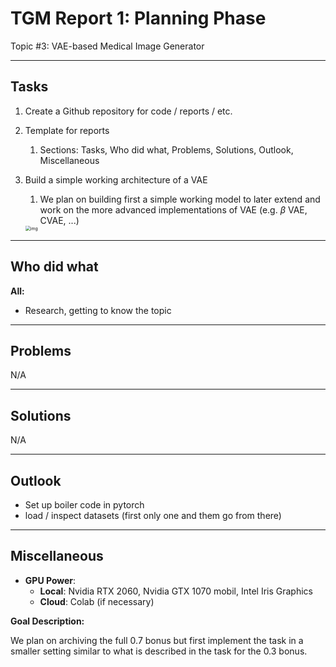 # TGM Report 1: Planning Phase

Topic #3: VAE-based Medical Image Generator

---

## Tasks

1. Create a Github repository for code / reports / etc. 

2. Template for reports

   1. Sections: Tasks, Who did what, Problems, Solutions, Outlook, Miscellaneous

3. Build a simple working architecture of a VAE

   1. We plan on building first a simple working model to later extend and work on the more advanced implementations of VAE (e.g. $\beta$ VAE, CVAE, ...)

   <img src="https://upload.wikimedia.org/wikipedia/commons/4/4a/VAE_Basic.png" alt="img" style="zoom:50%;" />

---

## Who did what

**All:**

- Research, getting to know the topic 

---

## Problems

N/A

---

## Solutions

N/A

---

## Outlook

- Set up boiler code in pytorch
- load / inspect datasets (first only one and them go from there)

---

## Miscellaneous

- **GPU Power**:
  - **Local**: Nvidia RTX 2060, Nvidia GTX 1070 mobil, Intel Iris Graphics
  - **Cloud**: Colab (if necessary)

**Goal Description:**

We plan on archiving the full 0.7 bonus but first implement the task in a smaller setting similar to what is described in the task for the 0.3 bonus.
